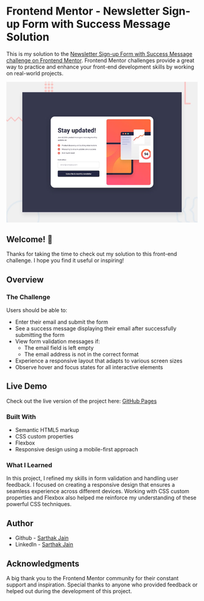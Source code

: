 # Frontend Mentor - Newsletter Sign-up Form with Success Message Solution

This is my solution to the [Newsletter Sign-up Form with Success Message challenge on Frontend Mentor](https://www.frontendmentor.io/challenges/newsletter-signup-form-with-success-message-3FC1AZbNrv). Frontend Mentor challenges provide a great way to practice and enhance your front-end development skills by working on real-world projects.

![Design preview for the Newsletter Sign-up form with success message coding challenge](./design/desktop-preview.jpg)

## Welcome! 👋

Thanks for taking the time to check out my solution to this front-end challenge. I hope you find it useful or inspiring!

## Overview

### The Challenge

Users should be able to:

- Enter their email and submit the form
- See a success message displaying their email after successfully submitting the form
- View form validation messages if:
  - The email field is left empty
  - The email address is not in the correct format
- Experience a responsive layout that adapts to various screen sizes
- Observe hover and focus states for all interactive elements

## Live Demo

Check out the live version of the project here: [GitHub Pages](https://codeshinobi-sarthak.github.io/newsletter-sign-up/)


### Built With

- Semantic HTML5 markup
- CSS custom properties
- Flexbox
- Responsive design using a mobile-first approach

### What I Learned

In this project, I refined my skills in form validation and handling user feedback. I focused on creating a responsive design that ensures a seamless experience across different devices. Working with CSS custom properties and Flexbox also helped me reinforce my understanding of these powerful CSS techniques.

## Author

- Github - [Sarthak Jain](https://github.com/codeShinobi-sarthak)
- LinkedIn - [Sarthak Jain](https://www.linkedin.com/in/yourusername)

## Acknowledgments

A big thank you to the Frontend Mentor community for their constant support and inspiration. Special thanks to anyone who provided feedback or helped out during the development of this project.
